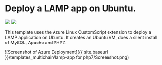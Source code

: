 # Deploy a LAMP app on Ubuntu.

<a href="https://portal.azure.com/#create/Microsoft.Template/uri/https%3A%2F%2Fraw.githubusercontent.com%2Fgsamant%2Ftemplates_multichain%2Fmaster%2Flamp-app%20for%20php7%2Fazuredeploy.json" target="_blank"><img src="http://azuredeploy.net/deploybutton.png"/></a>
<a href="http://armviz.io/#/?load=https%3A%2F%2Fraw.githubusercontent.com%2FAzure%2Fazure-quickstart-templates%2Fmaster%2Flamp-app%2Fazuredeploy.json" target="_blank">
    <img src="http://armviz.io/visualizebutton.png"/>
</a>

This template uses the Azure Linux CustomScript extension to deploy a LAMP application on Ubuntu. It creates an Ubuntu VM, does a silent install of MySQL, Apache and PHP7.

 

![Screenshot of Azure Deployment]({{ site.baseurl }}/templates_multichain/lamp-app for php7/Screenshot.png)